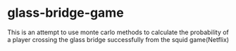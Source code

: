 # glass-bridge-game
This is an attempt to use monte carlo methods to calculate the probability of a player crossing the glass bridge successfully from the squid game(Netflix) 

